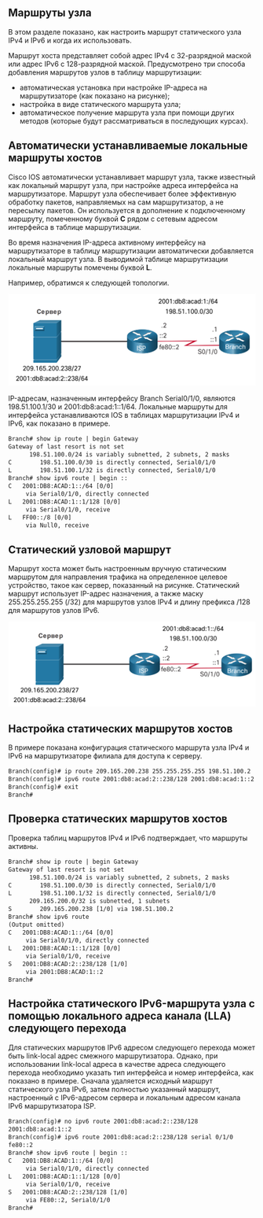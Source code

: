 <!-- 15.5.1 -->
## Маршруты узла

В этом разделе показано, как настроить маршрут статического узла IPv4 и IPv6 и когда их использовать.

Маршрут хоста представляет собой адрес IPv4 с 32-разрядной маской или адрес IPv6 с 128-разрядной маской. Предусмотрено три способа добавления маршрутов узлов в таблицу маршрутизации:

* автоматическая установка при настройке IP-адреса на маршрутизаторе (как показано на рисунке);
* настройка в виде статического маршрута узла;
* автоматическое получение маршрута узла при помощи других методов (которые будут рассматриваться в последующих курсах).

<!-- 15.5.2 -->
## Автоматически устанавливаемые локальные маршруты хостов

Cisco IOS автоматически устанавливает маршрут узла, также известный как локальный маршрут узла, при настройке адреса интерфейса на маршрутизаторе. Маршрут узла обеспечивает более эффективную обработку пакетов, направляемых на сам маршрутизатор, а не пересылку пакетов. Он используется в дополнение к подключенному маршруту, помеченному буквой **C** рядом с сетевым адресом интерфейса в таблице маршрутизации.

Во время назначения IP-адреса активному интерфейсу на маршрутизаторе в таблицу маршрутизации автоматически добавляется локальный маршрут узла. В выводимой таблице маршрутизации локальные маршруты помечены буквой **L**.

Например, обратимся к следующей топологии.

![](./assets/15.5.2.png)
<!-- /courses/srwe-dl/af9ef5a4-34fe-11eb-b1b2-9b1b0c1f7e0d/afb822f2-34fe-11eb-b1b2-9b1b0c1f7e0d/assets/caf2e642-1c27-11ea-af09-3b2e6521927c.svg -->

IP-адресам, назначенным интерфейсу Branch Serial0/1/0, являются 198.51.100.1/30 и 2001:db8:acad:1::1/64. Локальные маршруты для интерфейса устанавливаются IOS в таблицах маршрутизации IPv4 и IPv6, как показано в примере.

```
Branch# show ip route | begin Gateway
Gateway of last resort is not set
      198.51.100.0/24 is variably subnetted, 2 subnets, 2 masks
C        198.51.100.0/30 is directly connected, Serial0/1/0
L        198.51.100.1/32 is directly connected, Serial0/1/0
Branch# show ipv6 route | begin :: 
C   2001:DB8:ACAD:1::/64 [0/0]
     via Serial0/1/0, directly connected
L   2001:DB8:ACAD:1::1/128 [0/0]
     via Serial0/1/0, receive
L   FF00::/8 [0/0]
     via Null0, receive
```

<!-- 15.5.3 -->
## Статический узловой маршрут

Маршрут хоста может быть настроенным вручную статическим маршрутом для направления трафика на определенное целевое устройство, такое как сервер, показанный на рисунке. Статический маршрут использует IP-адрес назначения, а также маску 255.255.255.255 (/32) для маршрутов узлов IPv4 и длину префикса /128 для маршрутов узлов IPv6.

![](./assets/15.5.3.png)
<!-- /courses/srwe-dl/af9ef5a4-34fe-11eb-b1b2-9b1b0c1f7e0d/afb822f2-34fe-11eb-b1b2-9b1b0c1f7e0d/assets/caf38280-1c27-11ea-af09-3b2e6521927c.svg -->

<!-- 15.5.4 -->
## Настройка статических маршрутов хостов

В примере показана конфигурация статического маршрута узла IPv4 и IPv6 на маршрутизаторе филиала для доступа к серверу.

```
Branch(config)# ip route 209.165.200.238 255.255.255.255 198.51.100.2
Branch(config)# ipv6 route 2001:db8:acad:2::238/128 2001:db8:acad:1::2
Branch(config)# exit
Branch#
```

<!-- 15.5.5 -->
## Проверка статических маршрутов хостов

Проверка таблиц маршрутов IPv4 и IPv6 подтверждает, что маршруты активны.

```
Branch# show ip route | begin Gateway
Gateway of last resort is not set
      198.51.100.0/24 is variably subnetted, 2 subnets, 2 masks
C        198.51.100.0/30 is directly connected, Serial0/1/0
L        198.51.100.1/32 is directly connected, Serial0/1/0
      209.165.200.0/32 is subnetted, 1 subnets
S        209.165.200.238 [1/0] via 198.51.100.2
Branch# show ipv6 route
(Output omitted)
C   2001:DB8:ACAD:1::/64 [0/0]
     via Serial0/1/0, directly connected
L   2001:DB8:ACAD:1::1/128 [0/0]
     via Serial0/1/0, receive
S   2001:DB8:ACAD:2::238/128 [1/0]
     via 2001:DB8:ACAD:1::2
Branch#
```

<!-- 15.5.6 -->
## Настройка статического IPv6-маршрута узла с помощью локального адреса канала (LLA) следующего перехода

Для статических маршрутов IPv6 адресом следующего перехода может быть link-local адрес смежного маршрутизатора. Однако, при использовании link-local адреса в качестве адреса следующего перехода необходимо указать тип интерфейса и номер интерфейса, как показано в примере. Сначала удаляется исходный маршрут статического узла IPv6, затем полностью указанный маршрут, настроенный с IPv6-адресом сервера и локальным адресом канала IPv6 маршрутизатора ISP.

```
Branch(config)# no ipv6 route 2001:db8:acad:2::238/128 2001:db8:acad:1::2
Branch(config)# ipv6 route 2001:db8:acad:2::238/128 serial 0/1/0 fe80::2
Branch# show ipv6 route | begin ::
C   2001:DB8:ACAD:1::/64 [0/0]
     via Serial0/1/0, directly connected
L   2001:DB8:ACAD:1::1/128 [0/0]
     via Serial0/1/0, receive
S   2001:DB8:ACAD:2::238/128 [1/0]
     via FE80::2, Serial0/1/0
Branch#
```

<!-- 15.5.7 -->
<!-- syntax -->